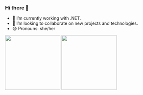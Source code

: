 ### Hi there 👋

- 🔭 I’m currently working with .NET.
- 👯 I’m looking to collaborate on new projects and technologies.
- 😄 Pronouns: she/her

<div>
  <img src="https://github-readme-stats.vercel.app/api?username=thassya&show_icons=true&theme=buefy" height="180em">
  <img src="https://github-readme-stats.vercel.app/api/top-langs/?thassya=anuraghazra&layout=compact" height="180em">
</div>

<!--- ##
<div>
  ![Snake animation](https://github.com/thassya/thassya/blob/output/github-contribution-grid-snake.svg)
</div>

---->

